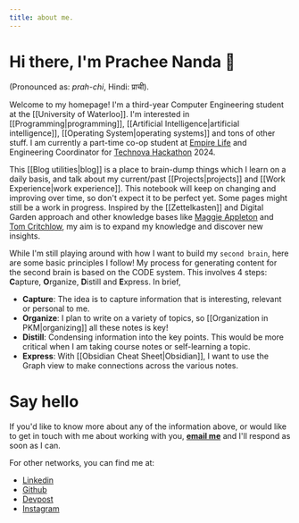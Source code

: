 ```yaml
---
title: about me.
---
```

# Hi there, I'm Prachee Nanda 👋

(Pronounced as: *prah-chi*, Hindi: प्राची).

Welcome to my homepage! I'm a third-year Computer Engineering student at the [[University of Waterloo]]. I'm interested in [[Programming|programming]], [[Artificial Intelligence|artificial intelligence]], [[Operating System|operating systems]] and tons of other stuff. I am currently a part-time co-op student at [Empire Life](https://www.empire.ca/) and Engineering Coordinator for [Technova Hackathon](https://itstechnova.org/) 2024.

This [[Blog utilities|blog]] is a place to brain-dump things which I learn on a daily basis, and talk about my current/past [[Projects|projects]] and [[Work Experience|work experience]]. This notebook will keep on changing and improving over time, so don't expect it to be perfect yet. Some pages might still be a work in progress. Inspired by the [[Zettelkasten]] and Digital Garden approach and other knowledge bases like [Maggie Appleton](https://maggieappleton.com/) and [Tom Critchlow](https://tomcritchlow.com/wiki/),  my aim is to expand my knowledge and discover new insights.

While I'm still playing around with how I want to build my `second brain`, here are some basic principles I follow! My process for generating content for the second brain is based on the CODE system. This involves 4 steps: **C**apture, **O**rganize, **D**istill and **E**xpress. In brief,
- **Capture**: The idea is to capture information that is interesting, relevant or personal to me.
- **Organize**: I plan to write on a variety of topics, so [[Organization in PKM|organizing]] all these notes is key! 
- **Distill**: Condensing information into the key points. This would be more critical when I am taking course notes or self-learning a topic.
- **Express**: With [[Obsidian Cheat Sheet|Obsidian]], I want to use the Graph view to make connections across the various notes.

# Say hello

If you'd like to know more about any of the information above, or would like to get in touch with me about working with you, [**email me**](mailto:p4nanda@uwaterloo.ca) and I'll respond as soon as I can.

For other networks, you can find me at:
- [Linkedin](https://www.linkedin.com/in/pracheenanda/)
- [Github](https://github.com/prachee-n16)
- [Devpost](https://devpost.com/nprachee16)
- [Instagram](https://www.instagram.com/pracheenanda/?hl=en)

